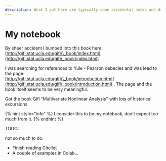 ```yaml
---
description: What I put here are typically some accidental notes and draft presentations.
---
```


# My notebook

By sheer accident I bumped into this book here: [http://gifi.stat.ucla.edu/gifi/\_book/index.html](http://gifi.stat.ucla.edu/gifi/_book/index.html)  
  
I was searching for references to Yule - Pearson debacles and was lead to the page:  
[http://gifi.stat.ucla.edu/gifi/\_book/introduction.html](http://gifi.stat.ucla.edu/gifi/_book/introduction.html) . The page and the book itself seems to be very meaningful.

Got the book Gifi "Multivariate Nonlinear Analysis" with lots of historical excursions. 

{% hint style="info" %}
I consider this to be my notebook, don't expect too much from it.
{% endhint %}

TODO:

not so much to do.


* Finish reading Chollet
* A couple of examples in Colab...

